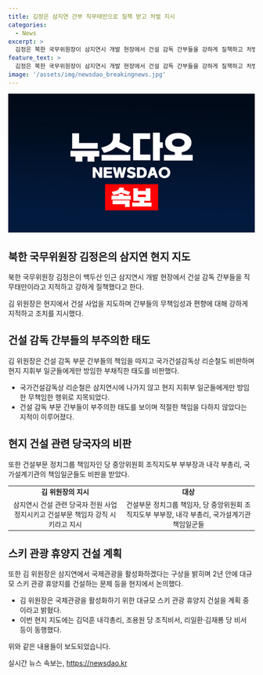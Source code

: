 ```yaml
---
title: 김정은 삼지연 간부 직무태만으로 질책 받고 처벌 지시
categories:
  - News
excerpt: >
  김정은 북한 국무위원장이 삼지연시 개발 현장에서 건설 감독 간부들을 강하게 질책하고 처벌하는 모습을 보였다. 지나친 무책임성과 부족한 행위에 대한 지적과 조치를 내리며 근본적인 문제를 지적했다. 또한, 건설 감독 부문 간부들에게 책임을 물었고, 삼지연시 건설지휘부 관계자들과 건설부문 책임자들에 대한 엄중한 조치도 내렸다. 또한, 국내 관광객용 여관과 건설 분야에 대한 지적과 개선을 촉구했다.
feature_text: >
  김정은 북한 국무위원장이 삼지연시 개발 현장에서 건설 감독 간부들을 강하게 질책하고 처벌하는 모습을 보였다. 지나친 무책임성과 부족한 행위에 대한 지적과 조치를 내리며 근본적인 문제를 지적했다. 또한, 건설 감독 부문 간부들에게 책임을 물었고, 삼지연시 건설지휘부 관계자들과 건설부문 책임자들에 대한 엄중한 조치도 내렸다. 또한, 국내 관광객용 여관과 건설 분야에 대한 지적과 개선을 촉구했다.
image: '/assets/img/newsdao_breakingnews.jpg'
---
```


<p><img src="/assets/img/newsdao_breakingnews.jpg" alt="ontimetimes 속보" /></p>

<h2 data-ke-size="size26">북한 국무위원장 김정은의 삼지연 현지 지도</h2>

<p>북한 국무위원장 김정은이 백두산 인근 삼지연시 개발 현장에서 건설 감독 간부들을 직무태만이라고 지적하고 강하게 질책했다고 한다.</p>

<p data-ke-size="size16">김 위원장은 현지에서 건설 사업을 지도하며 간부들의 무책임성과 편향에 대해 강하게 지적하고 조치를 지시했다.</p>

<h2 data-ke-size="size24">건설 감독 간부들의 부주의한 태도</h2>

<p>김 위원장은 건설 감독 부문 간부들의 책임을 따지고 국가건설감독상 리순철도 비판하며 현지 지휘부 일군들에게만 방임한 부채직한 태도를 비판했다.</p>

<ul>
  <li>국가건설감독상 리순철은 삼지연시에 나가지 않고 현지 지휘부 일군들에게만 방임한 무책임한 행위로 지목되었다.</li>
  <li>건설 감독 부문 간부들이 부주의한 태도를 보이며 적절한 책임을 다하지 않았다는 지적이 이루어졌다.</li>
</ul>

<h2 data-ke-size="size24">현지 건설 관련 당국자의 비판</h2>

<p>또한 건설부문 정치그룹 책임자인 당 중앙위원회 조직지도부 부부장과 내각 부총리, 국가설계기관의 책임일군들도 비판을 받았다.</p>

<table>
  <tr>
    <td style="text-align: center; height: 17px;"><b>김 위원장의 지시</b></td>
    <td style="text-align: center; height: 17px;"><b>대상</b></td>
  </tr>
  <tr>
    <td style="text-align: center; height: 17px;">삼지연시 건설 관련 당국자 전원 사업 정지시키고 건설부문 책임자 강직 시키라고 지시</td>
    <td style="text-align: center; height: 17px;">건설부문 정치그룹 책임자, 당 중앙위원회 조직지도부 부부장, 내각 부총리, 국가설계기관 책임일군들</td>
  </tr>
</table>

<h2 data-ke-size="size24">스키 관광 휴양지 건설 계획</h2>

<p>또한 김 위원장은 삼지연에서 국제관광을 활성화하겠다는 구상을 밝히며 2년 안에 대규모 스키 관광 휴양지를 건설하는 문제 등을 현지에서 논의했다.</p>

<ul>
  <li>김 위원장은 국제관광을 활성화하기 위한 대규모 스키 관광 휴양지 건설을 계획 중이라고 밝혔다.</li>
  <li>이번 현지 지도에는 김덕훈 내각총리, 조용원 당 조직비서, 리일환·김재룡 당 비서 등이 동행했다.</li>
</ul>

<p>위와 같은 내용들이 보도되었습니다.</p>
실시간 뉴스 속보는, <a href="https://newsdao.kr" rel="dofollow">https://newsdao.kr</a>


